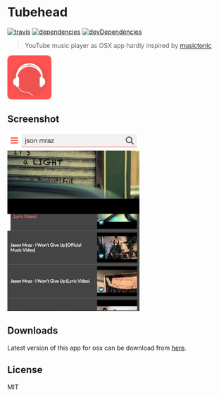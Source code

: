 # Tubehead

[![travis](http://img.shields.io/travis/makotot/tubehead.svg?style=flat-square)](https://travis-ci.org/makotot/tubehead)
[![dependencies](http://img.shields.io/david/makotot/tubehead.svg?style=flat-square)](https://github.com/makotot/tubehead)
[![devDependencies](http://img.shields.io/david/dev/makotot/tubehead.svg?style=flat-square)](https://github.com/makotot/tubehead)

> YouTube music player as OSX app hardly inspired by [musictonic](http://musictonic.com/)

<img src="./tubehead-app.png" height="100" alt="Tubehead" />

## Screenshot

<img src="./screenshot.png" width="300" alt="Tubehead" />

## Downloads

Latest version of this app for osx can be download from [here](https://github.com/makotot/tubehead/releases).

## License

MIT
